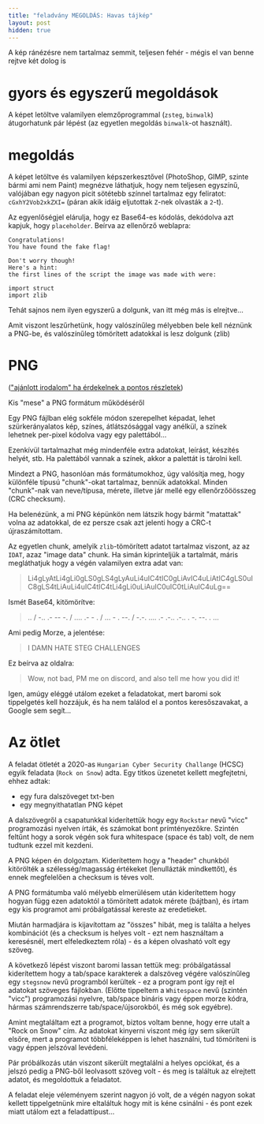 ```yaml
---
title: "feladvány MEGOLDÁS: Havas tájkép"
layout: post
hidden: true
---
```


A kép ránézésre nem tartalmaz semmit, teljesen fehér - mégis el van benne rejtve két dolog is

# gyors és egyszerű megoldások

A képet letöltve valamilyen elemzőprogrammal (`zsteg`, `binwalk`) átugorhatunk pár lépést (az egyetlen megoldás `binwalk`-ot használt).

# megoldás

A képet letöltve és valamilyen képszerkesztővel (PhotoShop, GIMP, szinte bármi ami nem Paint) megnézve láthatjuk, hogy nem teljesen egyszínű, valójában egy nagyon picit sötétebb színnel tartalmaz egy feliratot: `cGxhY2Vob2xkZXI=` (páran akik idáig eljutottak `Z`-nek olvasták a `2`-t).

Az egyenlőségjel elárulja, hogy ez Base64-es kódolás, dekódolva azt kapjuk, hogy `placeholder`. Beírva az ellenőrző weblapra:
```
Congratulations!
You have found the fake flag!

Don't worry though!
Here's a hint:
the first lines of the script the image was made with were:

import struct
import zlib
```

Tehát sajnos nem ilyen egyszerű a dolgunk, van itt még más is elrejtve...

Amit viszont leszűrhetünk, hogy valószínűleg mélyebben bele kell néznünk a PNG-be, és valószínűleg tömörített adatokkal is lesz dolgunk (zlib)

# PNG

(["ajánlott irodalom" ha érdekelnek a pontos részletek](http://www.libpng.org/pub/png/spec/1.2/PNG-Contents.html))

Kis "mese" a PNG formátum működéséről

Egy PNG fájlban elég sokféle módon szerepelhet képadat, lehet szürkerányalatos kép, színes, átlátszósággal vagy anélkül, a színek lehetnek per-pixel kódolva vagy egy palettából...

Ezenkívül tartalmazhat még mindenféle extra adatokat, leírást, készítés helyét, stb. Ha palettából vannak a színek, akkor a palettát is tárolni kell.

Mindezt a PNG, hasonlóan más formátumokhoz, úgy valósítja meg, hogy különféle típusú "chunk"-okat tartalmaz, bennük adatokkal. Minden "chunk"-nak van neve/típusa, mérete, illetve jár mellé egy ellenőrzőöösszeg (CRC checksum).

Ha belenézünk, a mi PNG képünkön nem látszik hogy bármit "matattak" volna az adatokkal, de ez persze csak azt jelenti hogy a CRC-t újraszámítottam.

Az egyetlen chunk, amelyik `zlib`-tömörített adatot tartalmaz viszont, az az `IDAT`, azaz "image data" chunk. Ha simán kiprinteljük a tartalmát, máris megláthatjuk hogy a végén valamilyen extra adat van: 
> Li4gLyAtLi4gLi0gLS0gLS4gLyAuLi4uIC4tIC0gLiAvIC4uLiAtIC4gLS0uIC8gLS4tLiAuLi4uIC4tIC4tLi4gLi0uLiAuIC0uIC0tLiAuIC4uLg==

Ismét Base64, kitömörítve: 
> .. / -.. .- -- -. / .... .- - . / ... - . --. / -.-. .... .- .-.. .-.. . -. --. . ...

Ami pedig Morze, a jelentése: 
> I DAMN HATE STEG CHALLENGES

Ez beírva az oldalra: 
> Wow, not bad, PM me on discord, and also tell me how you did it!

Igen, amúgy eléggé utálom ezeket a feladatokat, mert baromi sok tippelgetés kell hozzájuk, és ha nem találod el a pontos keresőszavakat, a Google sem segít...

# Az ötlet

A feladat ötletét a 2020-as `Hungarian Cyber Security Challange` (HCSC) egyik feladata (`Rock on Snow`) adta. Egy titkos üzenetet kellett megfejtetni, ehhez adtak:

- egy fura dalszöveget txt-ben
- egy megnyithatatlan PNG képet

A dalszövegről a csapatunkkal kiderítettük hogy egy `Rockstar` nevű "vicc" programozási nyelven írták, és számokat bont prímtényezőkre. Szintén feltűnt hogy a sorok végén sok fura whitespace (space és tab) volt, de nem tudtunk ezzel mit kezdeni.

A PNG képen én dolgoztam. Kiderítettem hogy a "header" chunkból kitörölték a szélesség/magasság értékeket (lenullázták mindkettőt), és ennek megfelelően a checksum is téves volt. 

A PNG formátumba való mélyebb elmerülésem után kiderítettem hogy hogyan függ ezen adatoktól a tömörített adatok mérete (bájtban), és írtam egy kis programot ami próbálgatással kereste az eredetieket. 

Miután harmadjára is kijavítottam az "összes" hibát, meg is találta a helyes kombinációt (és a checksum is helyes volt - ezt nem használtam a keresésnél, mert elfeledkeztem róla) - és a képen olvasható volt egy szöveg.

A következő lépést viszont baromi lassan tettük meg: próbálgatással kiderítettem hogy a tab/space karakterek a dalszöveg végére valószínűleg egy `stegsnow` nevű programból kerültek - ez a program pont így rejt el adatokat szöveges fájlokban. (Előtte tippeltem a `Whitespace` nevű (szintén "vicc") programozási nyelvre, tab/space bináris vagy éppen morze kódra, hármas számrendszerre tab/space/újsorokból, és még sok egyébre). 

Amint megtaláltam ezt a programot, biztos voltam benne, hogy erre utalt a "Rock on Snow" cím. Az adatokat kinyerni viszont még így sem sikerült elsőre, mert a programot többféleképpen is lehet használni, tud tömöríteni is vagy éppen jelszóval levédeni.

Pár próbálkozás után viszont sikerült megtalálni a helyes opciókat, és a jelszó pedig a PNG-ből leolvasott szöveg volt - és meg is találtuk az elrejtett adatot, és megoldottuk a feladatot.

A feladat eleje véleményem szerint nagyon jó volt, de a végén nagyon sokat kellett tippelgetnünk mire eltaláltuk hogy mit is kéne csinálni - és pont ezek miatt utálom ezt a feladattípust...